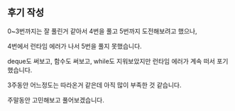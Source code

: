 ## 후기 작성

0~3번까지는 잘 풀린거 같아서 4번을 풀고 5번까지 도전해보려고 했으나,

4번에서 런타임 에러가 나서 5번을 풀지 못했습니다.

deque도 써보고, 함수도 써보고, while도 지워보았지만 런타임 에러가 계속 떠서 포기했습니다.

3주동안 어느정도는 따라온거 같은데 아직 많이 부족한 것 같습니다. 

주말동안 고민해보고 풀어보겠습니다.

